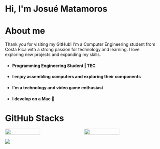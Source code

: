 # Hi, I'm Josué Matamoros

# About me 
Thank you for visiting my GitHub! I'm a Computer Engineering student from Costa Rica with a strong passion for technology and learning. I love exploring new projects and expanding my skills.

* #### Programming Engineering Student | TEC 
* #### I enjoy assembling computers and exploring their components
* #### I'm a technology and video game enthusiast
* #### I develop on a Mac 🍏

# GitHub Stacks

<div style="display: flex; justify-content: space-between;">
  <img src="https://github-readme-stats.vercel.app/api?username=JosueMatamoros&theme=dark&hide_border=false&include_all_commits=true&count_private=true" style="width: 48%;" /> <br>
  <img src="https://github-readme-streak-stats.herokuapp.com/?user=JosueMatamoros&theme=dark&hide_border=false" style="width: 48%;" />
</div>


![](https://github-readme-stats.vercel.app/api/top-langs/?username=JosueMatamoros&theme=dark&hide_border=false&include_all_commits=true&count_private=true&layout=compact)









